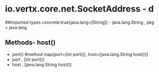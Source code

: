 # io.vertx.core.net.SocketAddress - d
##imported types concrete:true{java.lang=[String]} - java.lang.String  , pkg = java.lang
## Methods- host()
- port()
#method map{port=[int port()], host=[java.lang.String host()]} 
- port , [int port()]
- host , [java.lang.String host()]
